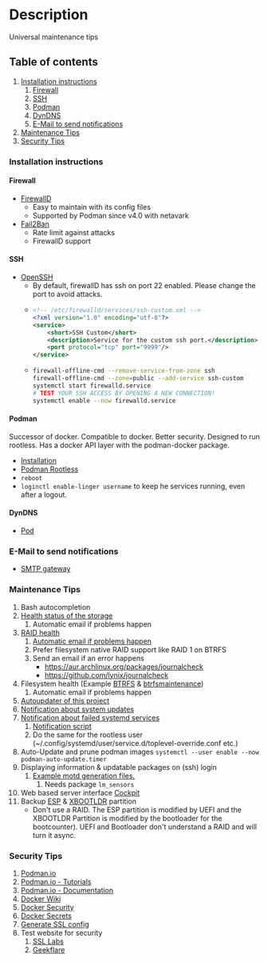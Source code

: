 # Description

Universal maintenance tips

## Table of contents

1. [Installation instructions](#installation-instructions)
    1. [Firewall](#firewall)
    2. [SSH](#ssh)
    3. [Podman](#podman)
    4. [DynDNS](#dyndns)
    5. [E-Mail to send notifications](#e-mail-to-send-notifications)
2. [Maintenance Tips](#maintenance-tips)
3. [Security Tips](#security-tips)

### Installation instructions

#### Firewall

- [FirewallD](https://wiki.archlinux.org/title/firewalld)
    - Easy to maintain with its config files
    - Supported by Podman since v4.0 with netavark
- [Fail2Ban](https://wiki.archlinux.org/title/Fail2ban)
    - Rate limit against attacks
    - FirewallD support

#### SSH

- [OpenSSH](https://wiki.archlinux.org/title/OpenSSH)
    - By default, firewallD has ssh on port 22 enabled. Please change the port to avoid attacks.
    - ```xml
      <!-- /etc/firewalld/services/ssh-custom.xml -->
      <?xml version="1.0" encoding="utf-8"?>
      <service>
          <short>SSH Custom</short>
          <description>Service for the custom ssh port.</description>
          <port protocol="tcp" port="9999"/>
      </service>
      ```
    - ```bash
      firewall-offline-cmd --remove-service-from-zone ssh
      firewall-offline-cmd --zone=public --add-service ssh-custom
      systemctl start firewalld.service
      # TEST YOUR SSH ACCESS BY OPENING A NEW CONNECTION!
      systemctl enable --now firewalld.service
      ```

#### Podman

Successor of docker. Compatible to docker. Better security. Designed to run rootless. Has a docker API layer with the
podman-docker package.

- [Installation](https://podman.io/)
- [Podman Rootless](https://github.com/containers/podman/blob/main/docs/tutorials/rootless_tutorial.md)
- `reboot`
- `loginctl enable-linger username` to keep he services running, even after a logout.

#### DynDNS

- [Pod](../../container/services/dynds-https-ip/README.md)

### E-Mail to send notifications

- [SMTP gateway](../../container/services/notification/README.md)

### Maintenance Tips

1. Bash autocompletion
2. [Health status of the storage](https://wiki.archlinux.org/title/S.M.A.R.T.)
    1. Automatic email if problems happen
3. [RAID health](https://wiki.archlinux.org/title/RAID#RAID_Maintenance)
    1. [Automatic email if problems happen](https://wiki.archlinux.org/title/RAID#Email_notifications)
    2. Prefer filesystem native RAID support like RAID 1 on BTRFS
    3. Send an email if an error happens
        - https://aur.archlinux.org/packages/journalcheck
        - https://github.com/lynix/journalcheck
4. Filesystem health (Example [BTRFS](https://wiki.archlinux.org/title/btrfs)
   & [btrfsmaintenance](https://aur.archlinux.org/packages/btrfsmaintenance/))
    1. Automatic email if problems happen
5. [Autoupdater of this project](examples/autoupdater_ServerContainerTemplate)
6. [Notification about system updates](examples/notify_system_updates)
7. [Notification about failed systemd services](https://wiki.archlinux.org/title/Systemd#Notifying_about_failed_services)
    1. [Notification script](examples/systemd-failure-notification.sh)
    2. Do the same for the rootless user (~/.config/systemd/user/service.d/toplevel-override.conf etc.)
8. Auto-Update and prune podman images `systemctl --user enable --now podman-auto-update.timer`
9. Displaying information & updatable packages on (ssh) login
    1. [Example motd generation files.](examples/motd)
        1. Needs package `lm_sensors`
10. Web based server interface [Cockpit](./examples/cockpit/README.md)
11. Backup [ESP](./examples/backup/99-esp-backup.hook) & [XBOOTLDR](./examples/backup/99-xbootldr-backup.hook) partition
    - Don't use a RAID. The ESP partition is modified by UEFI and the XBOOTLDR Partition is modified by the bootloader
      for the bootcounter).
      UEFI and Bootloader don't understand a RAID and will turn it async.

### Security Tips

1. [Podman.io](https://podman.io/)
2. [Podman.io - Tutorials](https://docs.podman.io/en/latest/Tutorials.html)
3. [Podman.io - Documentation](https://docs.podman.io/en/latest/)
4. [Docker Wiki](https://docs.docker.com/)
5. [Docker Security](https://docs.docker.com/engine/security/)
6. [Docker Secrets](https://docs.docker.com/engine/swarm/secrets/)
7. [Generate SSL config](https://ssl-config.mozilla.org/)
8. Test website for security
    1. [SSL Labs](https://www.ssllabs.com/ssltest/)
    2. [Geekflare](https://geekflare.com/de/ssl-test-certificate/)
